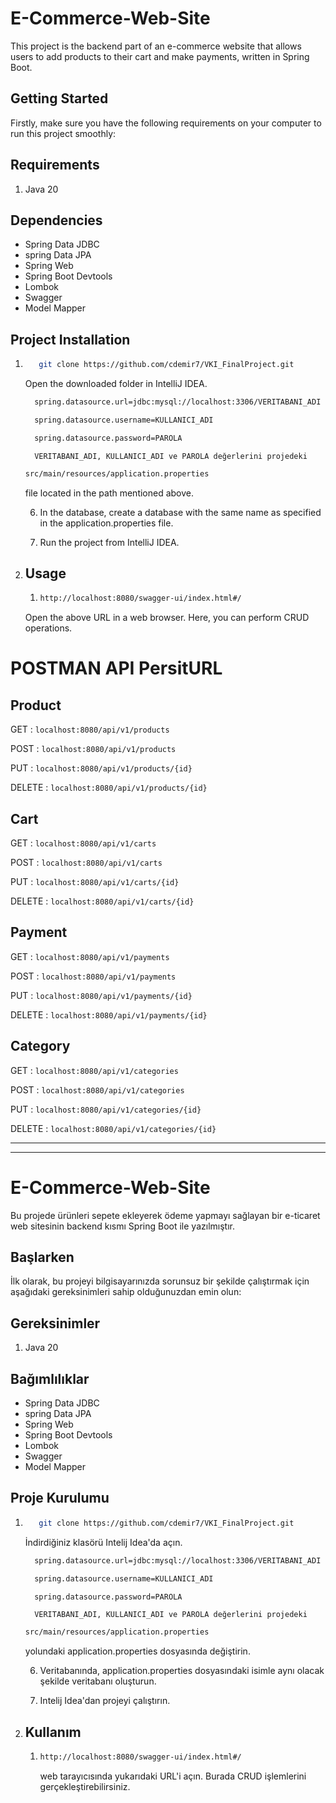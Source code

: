 # E-Commerce-Web-Site
This project is the backend part of an e-commerce website that allows users to add products to their cart and make payments, written in Spring Boot.

## Getting Started
Firstly, make sure you have the following requirements on your computer to run this project smoothly:

## Requirements
1. Java 20

## Dependencies
* Spring Data JDBC
* spring Data JPA
* Spring Web
* Spring Boot Devtools
* Lombok
* Swagger
* Model Mapper

## Project Installation
  1. ```sh
        git clone https://github.com/cdemir7/VKI_FinalProject.git
       ```
   
       Open the downloaded folder in IntelliJ IDEA.
       


        ```sh
          spring.datasource.url=jdbc:mysql://localhost:3306/VERITABANI_ADI
      
          spring.datasource.username=KULLANICI_ADI
      
          spring.datasource.password=PAROLA
        ```
       

           VERITABANI_ADI, KULLANICI_ADI ve PAROLA değerlerini projedeki
      ```sh
      src/main/resources/application.properties
      ```
      file located in the path mentioned above.

      6. In the database, create a database with the same name as specified in the application.properties file.

      7. Run the project from IntelliJ IDEA.
  
3. ## Usage
    1. ```sh
       http://localhost:8080/swagger-ui/index.html#/
       ```
      Open the above URL in a web browser. Here, you can perform CRUD operations.

# POSTMAN API PersitURL

## Product
 GET    : `localhost:8080/api/v1/products`
 
 POST   : `localhost:8080/api/v1/products`
 
 PUT    : `localhost:8080/api/v1/products/{id}`
 
 DELETE : `localhost:8080/api/v1/products/{id}`

## Cart
 GET    : `localhost:8080/api/v1/carts`
 
 POST   : `localhost:8080/api/v1/carts`
 
 PUT    : `localhost:8080/api/v1/carts/{id}`
 
 DELETE : `localhost:8080/api/v1/carts/{id}`

## Payment
 GET    : `localhost:8080/api/v1/payments`
 
 POST   : `localhost:8080/api/v1/payments`
 
 PUT    : `localhost:8080/api/v1/payments/{id}`
 
 DELETE : `localhost:8080/api/v1/payments/{id}`
 
## Category
 GET    : `localhost:8080/api/v1/categories`
 
 POST   : `localhost:8080/api/v1/categories`
 
 PUT    : `localhost:8080/api/v1/categories/{id}`
 
 DELETE : `localhost:8080/api/v1/categories/{id}`

---
---

# E-Commerce-Web-Site
Bu projede ürünleri sepete ekleyerek ödeme yapmayı sağlayan bir e-ticaret web sitesinin backend kısmı Spring Boot ile yazılmıştır.

## Başlarken
İlk olarak, bu projeyi bilgisayarınızda sorunsuz bir şekilde çalıştırmak için aşağıdaki gereksinimleri sahip olduğunuzdan emin olun:

## Gereksinimler
1. Java 20

## Bağımlılıklar
* Spring Data JDBC
* spring Data JPA
* Spring Web
* Spring Boot Devtools
* Lombok
* Swagger
* Model Mapper

## Proje Kurulumu
  1. ```sh
        git clone https://github.com/cdemir7/VKI_FinalProject.git
       ```
   
       İndirdiğiniz klasörü Intelij Idea'da açın.
       


        ```sh
          spring.datasource.url=jdbc:mysql://localhost:3306/VERITABANI_ADI
      
          spring.datasource.username=KULLANICI_ADI
      
          spring.datasource.password=PAROLA
        ```
       

           VERITABANI_ADI, KULLANICI_ADI ve PAROLA değerlerini projedeki
      ```sh
      src/main/resources/application.properties
      ```
      yolundaki application.properties dosyasında değiştirin.

      6. Veritabanında, application.properties dosyasındaki isimle aynı olacak şekilde veritabanı oluşturun.

      7. Intelij Idea'dan projeyi çalıştırın.
  
3. ## Kullanım
    1. ```sh
       http://localhost:8080/swagger-ui/index.html#/
       ```
       web tarayıcısında yukarıdaki URL'i açın. Burada CRUD işlemlerini gerçekleştirebilirsiniz.
